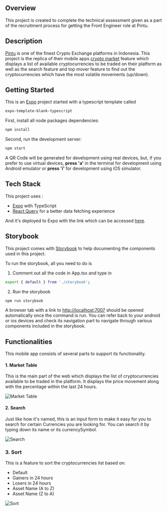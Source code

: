 ## Overview
This project is created to complete the technical assessment given as a part of the recruitment process for getting the Front Engineer role at Pintu.

## Description
[Pintu](https://pintu.co.id) is one of the finest Crypto Exchange platforms in Indonesia. This project is the replica of their mobile apps [crypto market](https://pintu.co.id/market) feature which displays a list of available cryptocurrencies to be traded on their platform as well as the search feature and top mover feature to find out the cryptocurrencies which have the most volatile movements (up/down).

## Getting Started

This is an [Expo](https://expo.dev/) project started with a typescript template called
```bash
expo-template-blank-typescript
```


First, install all node packages dependencies:
```bash
npm install
```

Second, run the development server:

```bash
npm start
```

A QR Code will be generated for development using real devices, but, if you prefer to use virtual devices, <b>press 'a'</b> in the terminal for development using Android emulator or <b>press 'i'</b> for development using iOS simulator.

## Tech Stack

This project uses :
 - [Expo](https://nextjs.org/) with TypeScript
 - [React Query](https://www.npmjs.com/package/react-query) for a better data fetching experience
 
And it's deployed to Expo with the link which can be accessed [here](https://expo.dev/@kenedy.lukito/pintu).

## Storybook

This project comes with [Storybook](https://storybook.js.org/) to help documenting the components used in this project.

To run the storybook, all you need to do is

1. Comment out all the code in App.tsx and type in
```bash
export { default } from './storybook';
```

2. Run the storybook
```bash
npm run storybook
```

A browser tab with a link to [http://localhost:7007](http://localhost:7007) should be opened automatically once the command is run. You can refer back to your android or ios devices and check its navigation part to navigate through various components included in the storybook.

## Functionalities

This mobile app consists of several parts to support its functionality.

#### 1. Market Table

This is the main part of the web which displays the list of cryptocurrencies available to be traded in the platform. It displays the price movement along with the percentage within the last 24 hours.

![Market Table](https://i.ibb.co/p4whmzj/telegram-cloud-photo-size-5-6181523224433636411-y.jpg "Market Table")

#### 2. Search

Just like how it's named, this is an input form to make it easy for you to search for certain Currencies you are looking for. You can search it by typing down its name or its currencySymbol.

![Search](https://i.ibb.co/C5jYLdz/telegram-cloud-photo-size-5-6181523224433636412-y.jpg "Search")

### 3. Sort

This is a feature to sort the cryptocurrencies list based on:

- Default
- Gainers in 24 hours
- Losers in 24 hours
- Asset Name (A to Z)
- Asset Name (Z to A)

![Sort](https://i.ibb.co/frKtzFX/telegram-cloud-photo-size-5-6181523224433636416-y.jpg.jpg "Sort")
